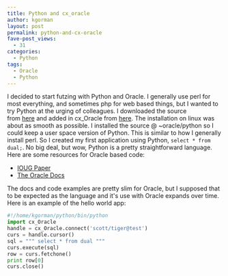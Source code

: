 ```yaml
---
title: Python and cx_oracle
author: kgorman
layout: post
permalink: python-and-cx-oracle
fave-post_views:
  - 31
categories:
  - Python
tags:
  - Oracle
  - Python
---
```

I decided to start futzing with Python and Oracle. I generally use perl for most everything, and sometimes php for web based things, but I wanted to try Python at the urging of colleagues. I downloaded the source from [here](http://www.python.org/download/) and added in cx_Oracle from [here](http://sourceforge.net/projects/cx-oracle/). The installation on linux was about as smooth as possible. I installed the source @ ~oracle/python so I could keep a user space version of Python. This is similar to how I generally install perl. So I created my first application using Python, ```select * from dual;```. No big deal, but wow, Python is a pretty straightforward language. Here are some resources for Oracle based code:  

- [IOUG Paper](http://www.ioug.org/python.pdf)
- [The Oracle Docs](http://www.python.net/crew/atuining/cx_Oracle/html/cx_Oracle.html)

The docs and code examples are pretty slim for Oracle, but I supposed that to be expected as the language and it's use with Oracle expands over time. Here is an example of the hello world app: 

```python
#!/home/kgorman/python/bin/python
import cx_Oracle
handle = cx_Oracle.connect('scott/tiger@test')
curs = handle.cursor()
sql = """ select * from dual """
curs.execute(sql)
row = curs.fetchone()
print row[0]
curs.close()
```
